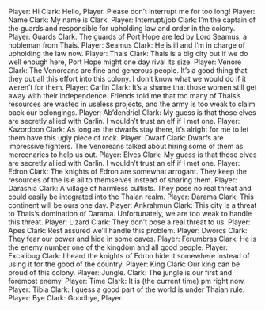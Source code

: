 Player: Hi
Clark: Hello, Player. Please don’t interrupt me for too long!
Player: Name
Clark: My name is Clark.
Player: Interrupt/job
Clark: I’m the captain of the guards and responsible for upholding law and order in the colony.
Player: Guards
Clark: The guards of Port Hope are led by Lord Seamus, a nobleman from Thais.
Player: Seamus
Clark: He is ill and I’m in charge of upholding the law now.
Player: Thais
Clark: Thais is a big city but if we do well enough here, Port Hope might one day rival its size.
Player: Venore
Clark: The Venoreans are fine and generous people. It’s a good thing that they put all this effort into this colony. I don’t know what we would do if it weren’t for them.
Player: Carlin
Clark: It’s a shame that those women still get away with their independence. Friends told me that too many of Thais’s resources are wasted in useless projects, and the army is too weak to claim back our belongings.
Player: Ab’dendriel
Clark: My guess is that those elves are secretly allied with Carlin. I wouldn’t trust an elf if I met one.
Player: Kazordoon
Clark: As long as the dwarfs stay there, it’s alright for me to let them have this ugly piece of rock.
Player: Dwarf
Clark: Dwarfs are impressive fighters. The Venoreans talked about hiring some of them as mercenaries to help us out.
Player: Elves
Clark: My guess is that those elves are secretly allied with Carlin. I wouldn’t trust an elf if I met one.
Player: Edron
Clark: The knights of Edron are somewhat arrogant. They keep the resources of the isle all to themselves instead of sharing them.
Player: Darashia
Clark: A village of harmless cultists. They pose no real threat and could easily be integrated into the Thaian realm.
Player: Darama
Clark: This continent will be ours one day.
Player: Ankrahmun
Clark: This city is a threat to Thais’s domination of Darama. Unfortunately, we are too weak to handle this threat.
Player: Lizard
Clark: They don’t pose a real threat to us.
Player: Apes
Clark: Rest assured we’ll handle this problem.
Player: Dworcs
Clark: They fear our power and hide in some caves.
Player: Ferumbras
Clark: He is the enemy number one of the kingdom and all good people.
Player: Excalibug
Clark: I heard the knights of Edron hide it somewhere instead of using it for the good of the country.
Player: King
Clark: Our king can be proud of this colony.
Player: Jungle.
Clark: The jungle is our first and foremost enemy.
Player: Time
Clark: It is (the current time) pm right now.
Player: Tibia
Clark: I guess a good part of the world is under Thaian rule.
Player: Bye
Clark: Goodbye, Player.
